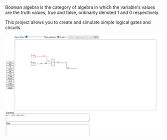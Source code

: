 Boolean algebra is the category of algebra in which the variable's values are the truth values, true and false, ordinarily denoted 1 and 0 respectively.

This project allows you to create and simulate simple logical gates and circuits.

![Иллюстрация к проекту](https://github.com/Maxeltr/logicGateSim/blob/master/example.png)